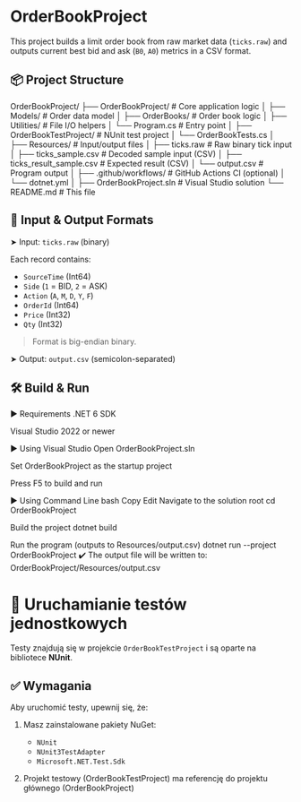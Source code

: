 # OrderBookProject

This project builds a limit order book from raw market data (`ticks.raw`) and outputs current best bid and ask (`B0`, `A0`) metrics in a CSV format.

## 📦 Project Structure

OrderBookProject/ ├── OrderBookProject/ # Core application logic │ ├── Models/ # Order data model │ ├── OrderBooks/ # Order book logic │ ├── Utilities/ # File I/O helpers │ └── Program.cs # Entry point │ ├── OrderBookTestProject/ # NUnit test project │ └── OrderBookTests.cs │ ├── Resources/ # Input/output files │ ├── ticks.raw # Raw binary tick input │ ├── ticks_sample.csv # Decoded sample input (CSV) │ ├── ticks_result_sample.csv # Expected result (CSV) │ └── output.csv # Program output │ ├── .github/workflows/ # GitHub Actions CI (optional) │ └── dotnet.yml │ ├── OrderBookProject.sln # Visual Studio solution └── README.md # This file

## 🧾 Input & Output Formats

 ➤ Input: `ticks.raw` (binary)

Each record contains:
- `SourceTime` (Int64)
- `Side` (`1` = BID, `2` = ASK)
- `Action` (`A`, `M`, `D`, `Y`, `F`)
- `OrderId` (Int64)
- `Price` (Int32)
- `Qty` (Int32)

> Format is big-endian binary.

 ➤ Output: `output.csv` (semicolon-separated)

## 🛠️ Build & Run
▶ Requirements
.NET 6 SDK

Visual Studio 2022 or newer

▶ Using Visual Studio
Open OrderBookProject.sln

Set OrderBookProject as the startup project

Press F5 to build and run

▶ Using Command Line
bash
Copy
Edit
Navigate to the solution root
cd OrderBookProject

Build the project
dotnet build

Run the program (outputs to Resources/output.csv)
dotnet run --project OrderBookProject
✔️ The output file will be written to: OrderBookProject/Resources/output.csv

# 🧪 Uruchamianie testów jednostkowych

Testy znajdują się w projekcie `OrderBookTestProject` i są oparte na bibliotece **NUnit**.

## ✅ Wymagania

Aby uruchomić testy, upewnij się, że:

1. Masz zainstalowane pakiety NuGet:

   - `NUnit`
   - `NUnit3TestAdapter`
   - `Microsoft.NET.Test.Sdk`
   
2. Projekt testowy (OrderBookTestProject) ma referencję do projektu głównego (OrderBookProject)
